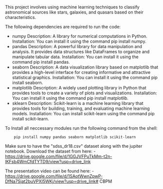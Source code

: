 This project involves using machine learning techniques to classify astronomical sources like stars, galaxies, and quasars based on their characteristics. 

The following dependencies are required to run the code:

- numpy
    Description: A library for numerical computations in Python.
    Installation: You can install it using the command pip install numpy.
- pandas
    Description: A powerful library for data manipulation and analysis. It provides data structures like DataFrames to organize and manipulate tabular data.
    Installation: You can install it using the command pip install pandas.
- seaborn
    Description: A data visualization library based on matplotlib that provides a high-level interface for creating informative and attractive statistical graphics.
    Installation: You can install it using the command pip install seaborn.
- matplotlib
    Description: A widely used plotting library in Python that provides tools to create a variety of plots and visualizations.
    Installation: You can install it using the command pip install matplotlib.
- sklearn
    Description: Scikit-learn is a machine learning library that provides tools for building, training, and evaluating machine learning models.
    Installation: You can install scikit-learn using the command pip install scikit-learn.
    
To Install all neccessary modules run the following command from the shell:
```
    pip install numpy pandas seaborn matplotlib scikit-learn
```

Make sure to have the "sdss_dr18.csv" dataset along with the jupiter notebook. 
Download the dataset from here:
    - https://drive.google.com/file/d/1GGJVFPuTkMm-t2n-lKFsb4WmCfdTYTD9/view?usp=drive_link
    
The presentation video can be found here:
    - https://drive.google.com/file/d/1SAotWwnZpwP-DfNa7Sjat2buVPXI5WKj/view?usp=drive_link# CBPM
